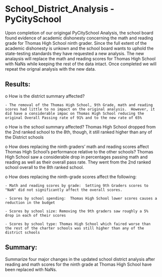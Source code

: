 # School_District_Analysis - PyCitySchool

  Upon completion of our origingal PyCitySchool Analysis, the school board found evidence of academic dishonesty concerning the math and reading grade for Thomas High School ninth grader.  Since the full extent of the academic dishonesty is unkown and the school board wants to uphold the state-testing standards they have requested a new analysis.  The new analaysis will replace the math and reading scores for Thomas High School with NaNs while keeping the rest of the data intact.  Once completed we will repeat the orignal analysis with the new data.  

## Results: 

  o How is the district summary affected?
  
    - The removal of the Thomas High School, 9th Grade, math and reading scores had little to no impact on the original analysis.  However, it did have a considerable impac on Thomas High School reducing the original Overall Passing rate of 91% and to the new rate of 65%
  
  o How is the school summary affected?  Thomas High School dropped from the 2nd ranked school to the 8th, though, it still ranked higher than any of the District schools
  
  o How does replacing the ninth graders’ math and reading scores affect Thomas High School’s performance relative to the other schools? Thomas High School saw a considerable drop in percentages passing math and reading as well as their overall pass rate.  They went from the 2nd ranked school overall to the 8th ranked school.
  
  o How does replacing the ninth-grade scores affect the following:
  
    - Math and reading scores by grade:  Setting 9th Graders scores to "NaN" did not significantly affect the overall scores.
  
    - Scores by school spending:  Thomas High School lower scores causes a reduction in the budget
  
    - Scores by school size: Removing the 9th graders saw roughly a 5% drop in each of their scores 
  
    - Scores by school type: Thomas High School which faired worse than the rest of the charter schools was still higher than any of the district schools

## Summary:
Summarize four major changes in the updated school district analysis after reading and math scores for the ninth grade at Thomas High School have been replaced with NaNs. 

